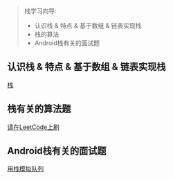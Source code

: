 > 栈学习向导:
>
> - 认识栈 & 特点 & 基于数组 & 链表实现栈
> - 栈的算法
> - Android栈有关的面试题

## 认识栈 & 特点 & 基于数组 & 链表实现栈  

[栈](https://www.cnblogs.com/calence/p/11524970.html)  

## 栈有关的算法题

[请在LeetCode上刷](https://leetcode-cn.com/)

## Android栈有关的面试题  

[用栈模拟队列](https://www.cnblogs.com/hyserendipity/p/7071429.html)  